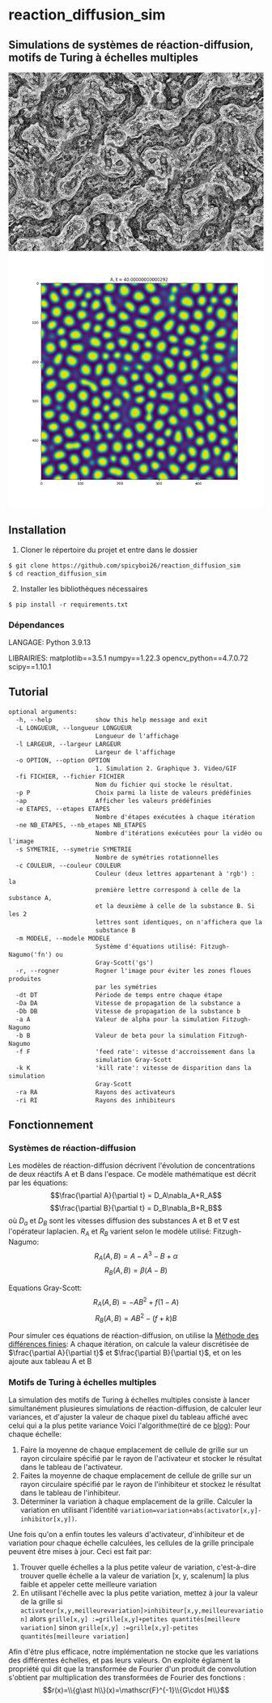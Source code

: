 # reaction_diffusion_sim
## Simulations de systèmes de réaction-diffusion, motifs de Turing à échelles multiples
![Motif de Turing à échelles multiples](src/rendus/img_mstp.png)
![graphique Fitznugh-Nagumo](src/rendus/FN_img.png)




## Installation
1.	Cloner le répertoire du projet et entre dans le dossier
```
$ git clone https://github.com/spicyboi26/reaction_diffusion_sim 
$ cd reaction_diffusion_sim
```

2.	Installer les bibliothèques nécessaires  
```
$ pip install -r requirements.txt
```

### Dépendances
LANGAGE: Python 3.9.13

LIBRAIRIES:
matplotlib==3.5.1
numpy==1.22.3
opencv_python==4.7.0.72
scipy==1.10.1

## Tutorial
```
optional arguments:
  -h, --help            show this help message and exit
  -L LONGUEUR, --longueur LONGUEUR
                        Longueur de l'affichage
  -l LARGEUR, --largeur LARGEUR
                        Largeur de l'affichage
  -o OPTION, --option OPTION
                        1. Simulation 2. Graphique 3. Video/GIF
  -fi FICHIER, --fichier FICHIER
                        Nom du fichier qui stocke le résultat.
  -p P                  Choix parmi la liste de valeurs prédéfinies
  -ap                   Afficher les valeurs prédéfinies
  -e ETAPES, --etapes ETAPES
                        Nombre d'étapes exécutées à chaque itération
  -ne NB_ETAPES, --nb_etapes NB_ETAPES
                        Nombre d'itérations exécutées pour la vidéo ou l'image
  -s SYMETRIE, --symetrie SYMETRIE
                        Nombre de symétries rotationnelles
  -c COULEUR, --couleur COULEUR
                        Couleur (deux lettres appartenant à 'rgb') : la
                        première lettre correspond à celle de la substance A,
                        et la deuxième à celle de la substance B. Si les 2
                        lettres sont identiques, on n'affichera que la
                        substance B
  -m MODELE, --modele MODELE
                        Système d'équations utilisé: Fitzugh-Nagumo('fn') ou
                        Gray-Scott('gs')
  -r, --rogner          Rogner l'image pour éviter les zones floues produites
                        par les symétries
  -dt DT                Période de temps entre chaque étape
  -Da DA                Vitesse de propagation de la substance a
  -Db DB                Vitesse de propagation de la substance b
  -a A                  Valeur de alpha pour la simulation Fitzugh-Nagumo
  -b B                  Valeur de beta pour la simulation Fitzugh-Nagumo
  -f F                  'feed rate': vitesse d'accroissement dans la
                        simulation Gray-Scott
  -k K                  'kill rate': vitesse de disparition dans la simulation
                        Gray-Scott
  -ra RA                Rayons des activateurs
  -ri RI                Rayons des inhibiteurs
```

## Fonctionnement
### Systèmes de réaction-diffusion

Les modèles de réaction-diffusion décrivent l'évolution de concentrations de deux réactifs A et B dans l'espace. Ce modèle mathématique est décrit par les équations:
$$\frac{\partial A}{\partial t} = D_A\nabla_A+R_A$$
$$\frac{\partial B}{\partial t} = D_B\nabla_B+R_B$$
où $D_a$ et $D_B$ sont les vitesses diffusion des substances A et B et $\nabla$ est l'opérateur laplacien. $R_A$ et $R_B$ varient selon le modèle utilisé: 
Fitzugh-Nagumo:
$$R_A(A,B)=A-A^3-B+\alpha$$
$$R_B(A,B)=\beta(A-B)$$


Equations Gray-Scott:
$$R_A(A,B)=-AB^2+f(1-A)$$
$$R_B(A,B)=AB^2-(f+k)B$$

Pour simuler ces équations de réaction-diffusion, on utilise la [Méthode des différences finies](https://fr.wikipedia.org/wiki/M%C3%A9thode_des_diff%C3%A9rences_finies): A chaque itération, on calcule la valeur discrétisée de $\frac{\partial A}{\partial t}$ et $\frac{\partial B}{\partial t}$, et on les ajoute aux tableau A et B

### Motifs de Turing à échelles multiples
La simulation des motifs de Turing à échelles multiples consiste à lancer simultanément plusieures simulations de réaction-diffusion, de calculer leur variances, et d'ajuster la valeur de chaque pixel du tableau affiché avec celui qui a la plus petite variance
Voici l'algorithme(tiré de ce [blog](https://softologyblog.wordpress.com/2011/07/05/multi-scale-turing-patterns/)):
Pour chaque échelle:
1. Faire la moyenne de chaque emplacement de cellule de grille sur un rayon circulaire spécifié par le rayon de l'activateur et stocker le résultat dans le tableau de l'activateur. 
2. Faites la moyenne de chaque emplacement de cellule de grille sur un rayon circulaire spécifié par le rayon de l'inhibiteur et stockez le résultat dans le tableau de l'inhibiteur. 
3. Déterminer la variation à chaque emplacement de la grille. Calculer la variation en utilisant l'identité `variation=variation+abs(activator[x,y]-inhibitor[x,y])`. 

Une fois qu'on a enfin toutes les valeurs d'activateur, d'inhibiteur et de variation pour chaque échelle calculées, les cellules de la grille principale peuvent être mises à jour. Ceci est fait par:
1. Trouver quelle échelles a la plus petite valeur de variation, c'est-à-dire trouver quelle échelle a la valeur de variation [x, y, scalenum] la plus faible et appeler cette meilleure variation
2. En utilisant l'échelle avec la plus petite variation, mettez à jour la valeur de la grille
si `activateur[x,y,meilleurevariation]>inhibiteur[x,y,meilleurevariation]` alors
`grille[x,y] :=grille[x,y]+petites quantités[meilleure variation]`
sinon
`grille[x,y] :=grille[x,y]-petites quantités[meilleure variation]`

Afin d'être plus efficace, notre implémentation ne stocke que les variations des différentes échelles, et pas leurs valeurs.
On exploite églament la propriété qui dit que la transformée de Fourier d'un produit de convolution s'obtient par multiplication des transformées de Fourier des fonctions :
$$r(x)=\\{g\ast h\\}(x)=\mathscr{F}^{-1}\\{G\cdot H\\}$$
